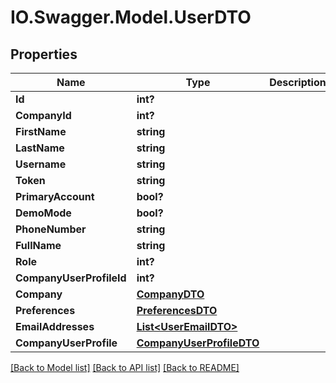 # IO.Swagger.Model.UserDTO
## Properties

Name | Type | Description | Notes
------------ | ------------- | ------------- | -------------
**Id** | **int?** |  | [optional] 
**CompanyId** | **int?** |  | [optional] 
**FirstName** | **string** |  | [optional] 
**LastName** | **string** |  | [optional] 
**Username** | **string** |  | [optional] 
**Token** | **string** |  | [optional] 
**PrimaryAccount** | **bool?** |  | [optional] 
**DemoMode** | **bool?** |  | [optional] 
**PhoneNumber** | **string** |  | [optional] 
**FullName** | **string** |  | [optional] 
**Role** | **int?** |  | [optional] 
**CompanyUserProfileId** | **int?** |  | [optional] 
**Company** | [**CompanyDTO**](CompanyDTO.md) |  | [optional] 
**Preferences** | [**PreferencesDTO**](PreferencesDTO.md) |  | [optional] 
**EmailAddresses** | [**List&lt;UserEmailDTO&gt;**](UserEmailDTO.md) |  | [optional] 
**CompanyUserProfile** | [**CompanyUserProfileDTO**](CompanyUserProfileDTO.md) |  | [optional] 

[[Back to Model list]](../README.md#documentation-for-models) [[Back to API list]](../README.md#documentation-for-api-endpoints) [[Back to README]](../README.md)

